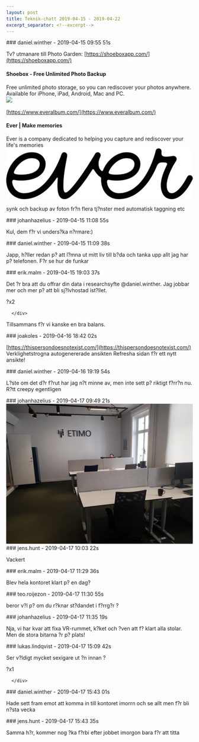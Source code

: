 ```yaml
---
layout: post
title: Teknik-chatt 2019-04-15 - 2019-04-22
excerpt_separator: <!--excerpt-->
---
```

<section class="message" markdown="1">
### daniel.winther - 2019-04-15 09:55 51s

Tv? utmanare till Photo Garden:
[https://shoeboxapp.com/](https://shoeboxapp.com/)

<div class="attachment"><h4>Shoebox - Free Unlimited Photo Backup</h4><div class="text">Free unlimited photo storage, so you can rediscover your photos anywhere. Available for iPhone, iPad, Android, Mac and PC.</div>
<a href="https://shoeboxapp.com/"><img src="https://app.shoeboxapp.com/marketing/img/feature_graphic.jpg" fallback="Shoebox - Free Unlimited Photo Backup"/></a></div>
    
[https://www.everalbum.com/](https://www.everalbum.com/)

<div class="attachment"><h4>Ever | Make memories</h4><div class="text">Ever is a company dedicated to helping you capture and rediscover your life's memories</div>
<a href="https://www.everalbum.com/"><div class="linkdiv"><img src="/assets/blogAssets/Ever | Make memories" fallback="Ever | Make memories"/></div></a></div>
    
synk och backup av foton fr?n flera tj?nster med automatisk taggning etc
</section>
<section class="message" markdown="1">
### johanhazelius - 2019-04-15 11:08 55s

Kul, dem f?r vi unders?ka n?rmare:)
</section>
<section class="message" markdown="1">
### daniel.winther - 2019-04-15 11:09 38s

Japp, h?ller redan p? att l?mna ut mitt liv till b?da och tanka upp allt jag har p? telefonen. F?r se hur de funkar
</section>
<section class="message" markdown="1">
### erik.malm - 2019-04-15 19:03 37s

Det ?r bra att du offrar din data i researchsyfte @daniel.winther. Jag jobbar mer och mer p? att bli sj?lvhostad ist?llet.
<div class="reactionsDiv">
<div class="reactionDiv">
<span title="teo.roijezon, daniel.winther reacted this way." class="reactionSpan">
?x2</span>
</div>
     
      </div>
    
Tillsammans f?r vi kanske en bra balans.
</section>
<section class="message" markdown="1">
### joakoles - 2019-04-16 18:42 02s

[https://thispersondoesnotexist.com/](https://thispersondoesnotexist.com/)
Verklighetstrogna autogenererade ansikten 
Refresha sidan f?r ett nytt ansikte!
</section>
<section class="message" markdown="1">
### daniel.winther - 2019-04-16 19:19 54s

L?ste om det d?r f?rut har jag n?t minne av, men inte sett p? riktigt f?rr?n nu. R?tt creepy egentligen
</section>
<section class="message" markdown="1">
### johanhazelius - 2019-04-17 09:49 21s


<div class="imageblock">
<a href="/assets/blogAssets/FHM4MG659-20190417_094806.jpg">
<img alt="20190417_094806.jpg" src="/assets/blogAssets/FHM4MG659-20190417_094806.jpg"/>
</a></div>

     
</section>
<section class="message" markdown="1">
### jens.hunt - 2019-04-17 10:03 22s

Vackert
</section>
<section class="message" markdown="1">
### erik.malm - 2019-04-17 11:29 36s

Blev hela kontoret klart p? en dag?
</section>
<section class="message" markdown="1">
### teo.roijezon - 2019-04-17 11:30 55s

beror v?l p? om du r?knar st?dandet i f?rrg?r ?
</section>
<section class="message" markdown="1">
### johanhazelius - 2019-04-17 11:35 19s

Nja, vi har kvar att fixa VR-rummet, k?ket och ?ven att f? klart alla stolar. Men de stora bitarna ?r p? plats!
</section>
<section class="message" markdown="1">
### lukas.lindqvist - 2019-04-17 15:09 42s

Ser v?ldigt mycket sexigare ut ?n innan ?
<div class="reactionsDiv">
<div class="reactionDiv">
<span title="daniel.winther reacted this way." class="reactionSpan">
?x1</span>
</div>
     
      </div>
    
</section>
<section class="message" markdown="1">
### daniel.winther - 2019-04-17 15:43 01s

Hade sett fram emot att komma in till kontoret imorrn och se allt men f?r bli n?sta vecka
</section>
<section class="message" markdown="1">
### jens.hunt - 2019-04-17 15:43 35s

Samma h?r, kommer nog ?ka f?rbi efter jobbet imorgon bara f?r att titta

<!--excerpt-->
</section>